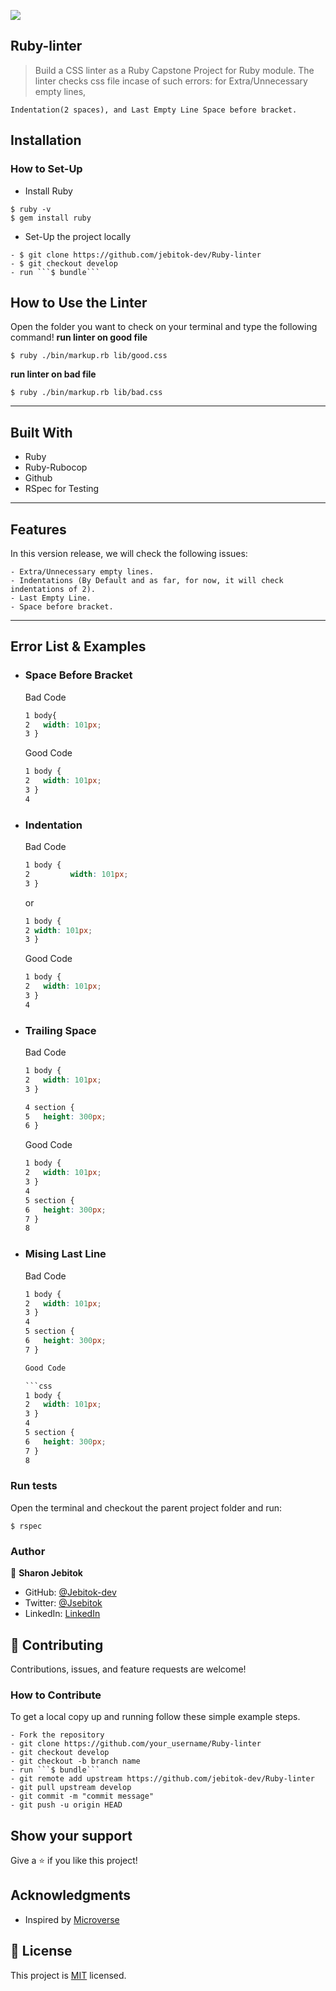 ![](https://img.shields.io/badge/Microverse-blueviolet)

## Ruby-linter

> Build a CSS linter as a Ruby Capstone Project for Ruby module. The linter checks css file incase of such errors: for Extra/Unnecessary empty lines,

    Indentation(2 spaces), and Last Empty Line Space before bracket.

## Installation

### How to Set-Up

- Install Ruby

```
$ ruby -v
$ gem install ruby
```

- Set-Up the project locally

````
- $ git clone https://github.com/jebitok-dev/Ruby-linter
- $ git checkout develop
- run ```$ bundle```
````

## How to Use the Linter

Open the folder you want to check on your terminal and type the following command!
**run linter on good file**

```
$ ruby ./bin/markup.rb lib/good.css
```

**run linter on bad file**

```
$ ruby ./bin/markup.rb lib/bad.css
```

---

## Built With

- Ruby
- Ruby-Rubocop
- Github
- RSpec for Testing

---

## Features

In this version release, we will check the following issues:

    - Extra/Unnecessary empty lines.
    - Indentations (By Default and as far, for now, it will check indentations of 2).
    - Last Empty Line.
    - Space before bracket.

---

## Error List & Examples

- ### Space Before Bracket

  Bad Code

  ```css
  1	body{
  2	  width: 101px;
  3	}
  ```

  Good Code

  ```css
  1	body {
  2	  width: 101px;
  3	}
  4
  ```

- ### Indentation

  Bad Code

  ```css
  1	body {
  2			width: 101px;
  3	}
  ```

  or

  ```css
  1	body {
  2	width: 101px;
  3	}
  ```

  Good Code

  ```css
  1	body {
  2	  width: 101px;
  3	}
  4
  ```

- ### Trailing Space

  Bad Code

  ```css
  1	body {
  2	  width: 101px;
  3	}

  4	section {
  5	  height: 300px;
  6	}
  ```

  Good Code

  ```css
  1	body {
  2	  width: 101px;
  3	}
  4
  5	section {
  6	  height: 300px;
  7	}
  8
  ```

- ### Mising Last Line

  Bad Code

  ````css
  1	body {
  2	  width: 101px;
  3	}
  4
  5	section {
  6	  height: 300px;
  7	}

  Good Code

  ```css
  1	body {
  2	  width: 101px;
  3	}
  4
  5	section {
  6	  height: 300px;
  7	}
  8
  ````

### Run tests

Open the terminal and checkout the parent project folder and run:

```
$ rspec
```

### Author

👤 **Sharon Jebitok**

- GitHub: [@Jebitok-dev](https://github.com/jebitok-dev)
- Twitter: [@Jsebitok](https://twitter.com/jsebitok)
- LinkedIn: [LinkedIn](https://linkedin.com/in/sharon-jebitok/)

## 🤝 Contributing

Contributions, issues, and feature requests are welcome!

### How to Contribute

To get a local copy up and running follow these simple example steps.

````
- Fork the repository
- git clone https://github.com/your_username/Ruby-linter
- git checkout develop
- git checkout -b branch name
- run ```$ bundle```
- git remote add upstream https://github.com/jebitok-dev/Ruby-linter
- git pull upstream develop
- git commit -m "commit message"
- git push -u origin HEAD
````

## Show your support

Give a ⭐️ if you like this project!

## Acknowledgments

- Inspired by [Microverse](https://microverse.org/)

## 📝 License

This project is [MIT](https://mit-license.org/) licensed.

